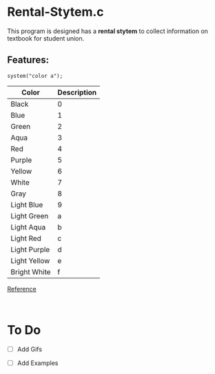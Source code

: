 # Rental-Stytem.c
<p>
  This program is designed has a <b>rental stytem</b> to collect information on textbook for student union.
  </p>
  
## Features:

`system("color a");`

| Color   | Description|
|----------- |----------- |
| Black       |    0        |
| Blue  |1  |
| Green      |2       |
| Aqua       |    3        |
| Red       |4         |
| Purple  |5  |
| Yellow      |6        |
| White       |    7        |
| Gray       |8         |
| Light Blue  |9  |
| Light Green      |a       |
| Light Aqua       |    b        |
| Light Red       |      c      |
| Light Purple       |    d        |
| Light Yellow       |     e       |
| Bright White       |      f      |

 <a href="https://stackoverflow.com/questions/2841539/there-was-a-function-in-c-to-adjust-background-color-it-was-actually-a-dos-com/" target="_blankpage">Reference</a>

<br>

# To Do
- [ ] Add Gifs
- [ ] Add Examples 

